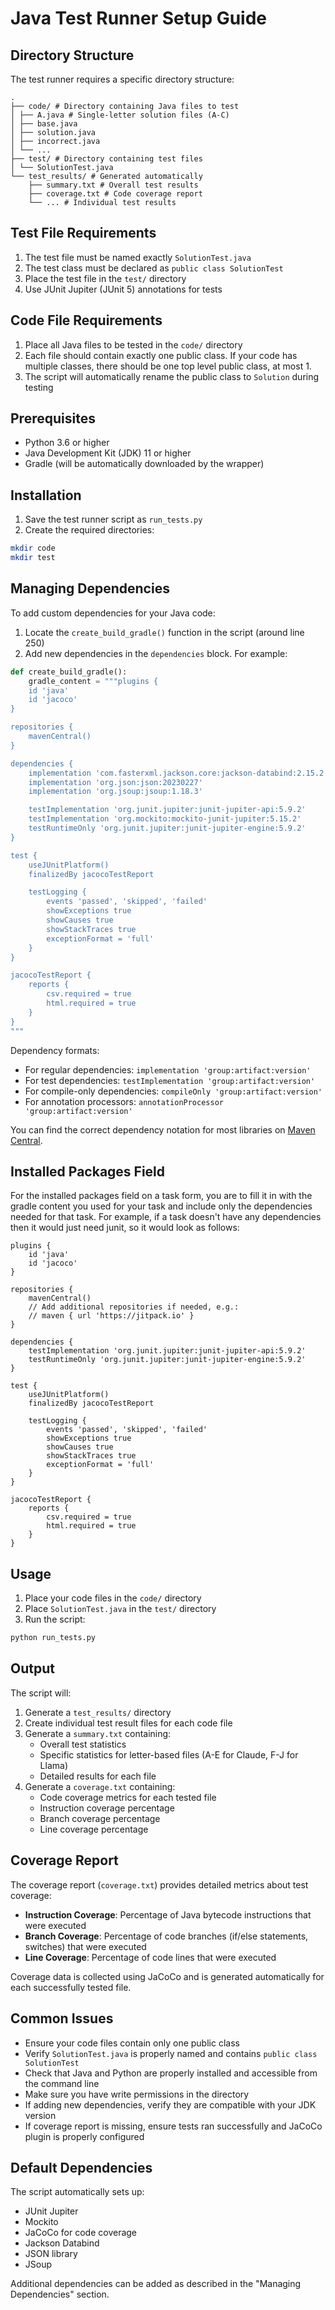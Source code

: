 # Java Test Runner Setup Guide

## Directory Structure
The test runner requires a specific directory structure:
```
.
├── code/ # Directory containing Java files to test
│ ├── A.java # Single-letter solution files (A-C)
│ ├── base.java
│ ├── solution.java
│ ├── incorrect.java
│ └── ...
├── test/ # Directory containing test files
│ └── SolutionTest.java
└── test_results/ # Generated automatically
    ├── summary.txt # Overall test results
    ├── coverage.txt # Code coverage report
    └── ... # Individual test results
```

## Test File Requirements
1. The test file must be named exactly `SolutionTest.java`
2. The test class must be declared as `public class SolutionTest`
3. Place the test file in the `test/` directory
4. Use JUnit Jupiter (JUnit 5) annotations for tests

## Code File Requirements
1. Place all Java files to be tested in the `code/` directory
2. Each file should contain exactly one public class. If your code has multiple classes, there should be one top level public class, at most 1.
3. The script will automatically rename the public class to `Solution` during testing

## Prerequisites
- Python 3.6 or higher
- Java Development Kit (JDK) 11 or higher
- Gradle (will be automatically downloaded by the wrapper)

## Installation
1. Save the test runner script as `run_tests.py`
2. Create the required directories:
```bash
mkdir code
mkdir test
```

## Managing Dependencies
To add custom dependencies for your Java code:
1. Locate the `create_build_gradle()` function in the script (around line 250)
2. Add new dependencies in the `dependencies` block. For example:
```python
def create_build_gradle():
    gradle_content = """plugins {
    id 'java'
    id 'jacoco'
}

repositories {
    mavenCentral()
}

dependencies {
    implementation 'com.fasterxml.jackson.core:jackson-databind:2.15.2'
    implementation 'org.json:json:20230227'
    implementation 'org.jsoup:jsoup:1.18.3'

    testImplementation 'org.junit.jupiter:junit-jupiter-api:5.9.2'
    testImplementation 'org.mockito:mockito-junit-jupiter:5.15.2'
    testRuntimeOnly 'org.junit.jupiter:junit-jupiter-engine:5.9.2'
}

test {
    useJUnitPlatform()
    finalizedBy jacocoTestReport

    testLogging {
        events 'passed', 'skipped', 'failed'
        showExceptions true
        showCauses true
        showStackTraces true
        exceptionFormat = 'full'
    }
}

jacocoTestReport {
    reports {
        csv.required = true
        html.required = true
    }
}
"""
```

Dependency formats:
- For regular dependencies: `implementation 'group:artifact:version'`
- For test dependencies: `testImplementation 'group:artifact:version'`
- For compile-only dependencies: `compileOnly 'group:artifact:version'`
- For annotation processors: `annotationProcessor 'group:artifact:version'`

You can find the correct dependency notation for most libraries on [Maven Central](https://mvnrepository.com/).

## Installed Packages Field

For the installed packages field on a task form, you are to fill it in with the gradle content you used for your task and include only the dependencies needed for that task. For example, if a task doesn't have any dependencies then it would just need junit, so it would look as follows:

```
plugins {
    id 'java'
    id 'jacoco'
}

repositories {
    mavenCentral()
    // Add additional repositories if needed, e.g.:
    // maven { url 'https://jitpack.io' }
}

dependencies {
    testImplementation 'org.junit.jupiter:junit-jupiter-api:5.9.2'
    testRuntimeOnly 'org.junit.jupiter:junit-jupiter-engine:5.9.2'
}

test {
    useJUnitPlatform()
    finalizedBy jacocoTestReport

    testLogging {
        events 'passed', 'skipped', 'failed'
        showExceptions true
        showCauses true
        showStackTraces true
        exceptionFormat = 'full'
    }
}

jacocoTestReport {
    reports {
        csv.required = true
        html.required = true
    }
}
```

## Usage
1. Place your code files in the `code/` directory
2. Place `SolutionTest.java` in the `test/` directory
3. Run the script:
```bash
python run_tests.py
```

## Output
The script will:
1. Generate a `test_results/` directory
2. Create individual test result files for each code file
3. Generate a `summary.txt` containing:
   - Overall test statistics
   - Specific statistics for letter-based files (A-E for Claude, F-J for Llama)
   - Detailed results for each file
4. Generate a `coverage.txt` containing:
   - Code coverage metrics for each tested file
   - Instruction coverage percentage
   - Branch coverage percentage
   - Line coverage percentage

## Coverage Report
The coverage report (`coverage.txt`) provides detailed metrics about test coverage:
- **Instruction Coverage**: Percentage of Java bytecode instructions that were executed
- **Branch Coverage**: Percentage of code branches (if/else statements, switches) that were executed
- **Line Coverage**: Percentage of code lines that were executed

Coverage data is collected using JaCoCo and is generated automatically for each successfully tested file.

## Common Issues
- Ensure your code files contain only one public class
- Verify `SolutionTest.java` is properly named and contains `public class SolutionTest`
- Check that Java and Python are properly installed and accessible from the command line
- Make sure you have write permissions in the directory
- If adding new dependencies, verify they are compatible with your JDK version
- If coverage report is missing, ensure tests ran successfully and JaCoCo plugin is properly configured

## Default Dependencies
The script automatically sets up:
- JUnit Jupiter
- Mockito
- JaCoCo for code coverage
- Jackson Databind
- JSON library
- JSoup

Additional dependencies can be added as described in the "Managing Dependencies" section.